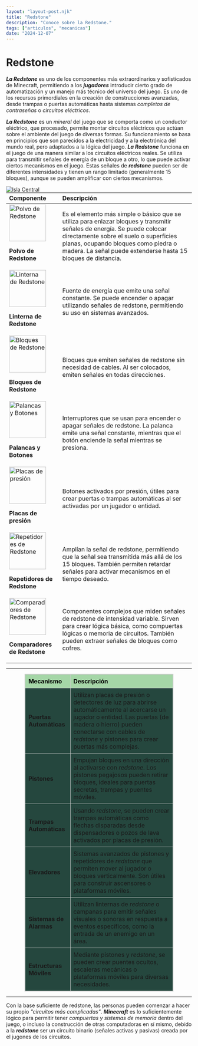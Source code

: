 ```yaml
---
layout: "layout-post.njk"
title: "Redstone"
description: "Conoce sobre la Redstone."
tags: ["articulos", "mecanicas"]
date: "2024-12-07"
---
```


# Redstone

***La Redstone*** es uno de los componentes más extraordinarios y sofisticados de Minecraft, permitiendo a los ***jugadores*** introducir cierto grado de automatización y un manejo más técnico del universo del juego. Es uno de los recursos primordiales en la creación de construcciones avanzadas, desde trampas o puertas automáticas hasta sistemas _completos de contraseñas_ o _circuitos eléctricos_.

***La Redstone*** es un _mineral_ del juego que se comporta como un conductor eléctrico, que procesado, permite montar circuitos eléctricos que actúan sobre el ambiente del juego de diversas formas. Su funcionamiento se basa en principios que son parecidos a la electricidad y a la electrónica del mundo real, pero adaptados a la lógica del juego. ***La Redstone*** funciona en el juego de una manera similar a los circuitos eléctricos reales. Se utiliza para transmitir señales de energía de un bloque a otro, lo que puede activar ciertos mecanismos en el juego. Estas señales de ***redstone*** pueden ser de diferentes intensidades y tienen un rango limitado (generalmente 15 bloques), aunque se pueden amplificar con ciertos mecanismos.

<img src="https://i.blogs.es/67bf4a/redstone-minecraft-1/450_1000.webp" alt="Isla Central">

<div style="text-align: center;">
  <table style="margin: 0 auto; text-align: left;">
    <thead>
      <tr>
        <th><strong>Componente</strong></th>
        <th><strong>Descripción</strong></th>
      </tr>
    </thead>
    <tbody>
      <tr>
        <td>
          <img src="https://static.wikia.nocookie.net/minecraft_gamepedia/images/e/e1/Redstone_Dust_JE2_BE2.png" alt="Polvo de Redstone" style="width: 100px; height: auto;">
          <p><strong>Polvo de Redstone</strong></p>
        </td>
        <td>Es el elemento más simple o básico que se utiliza para enlazar bloques y transmitir señales de energía. Se puede colocar directamente sobre el suelo o superficies planas, ocupando bloques como piedra o madera. La señal puede extenderse hasta 15 bloques de distancia.</td>
      </tr>
      <tr>
        <td>
          <img src="https://static.wikia.nocookie.net/minecraft_gamepedia/images/7/75/Redstone_Torch_JE4.png" alt="Linterna de Redstone" style="width: 100px; height: auto;">
          <p><strong>Linterna de Redstone</strong></p>
        </td>
        <td>Fuente de energía que emite una señal constante. Se puede encender o apagar utilizando señales de redstone, permitiendo su uso en sistemas avanzados.</td>
      </tr>
      <tr>
        <td>
          <img src="https://static.wikia.nocookie.net/minecraft_gamepedia/images/2/26/Block_of_Redstone_JE2_BE2.png" alt="Bloques de Redstone" style="width: 100px; height: auto;">
          <p><strong>Bloques de Redstone</strong></p>
        </td>
        <td>Bloques que emiten señales de redstone sin necesidad de cables. Al ser colocados, emiten señales en todas direcciones.</td>
      </tr>
      <tr>
        <td>
          <img src="https://i.ytimg.com/vi/NmIBpIk-7tY/maxresdefault.jpg" alt="Palancas y Botones" style="width: 100px; height: auto;">
          <p><strong>Palancas y Botones</strong></p>
        </td>
        <td>Interruptores que se usan para encender o apagar señales de redstone. La palanca emite una señal constante, mientras que el botón enciende la señal mientras se presiona.</td>
      </tr>
      <tr>
        <td>
          <img src="https://www.minecrafteo.com/wp-content/uploads/2016/07/placas-presion-minecraft.jpg" alt="Placas de presión" style="width: 100px; height: auto;">
          <p><strong>Placas de presión</strong></p>
        </td>
        <td>Botones activados por presión, útiles para crear puertas o trampas automáticas al ser activadas por un jugador o entidad.</td>
      </tr>
      <tr>
        <td>
          <img src="https://minecraft.wiki/images/Redstone_Repeater_%28S%29_JE5_BE2.png?14213" alt="Repetidores de Redstone" style="width: 100px; height: auto;">
          <p><strong>Repetidores de Redstone</strong></p>
        </td>
        <td>Amplían la señal de redstone, permitiendo que la señal sea transmitida más allá de los 15 bloques. También permiten retardar señales para activar mecanismos en el tiempo deseado.</td>
      </tr>
      <tr>
        <td>
          <img src="https://minecraft.wiki/images/Redstone_Comparator_%28S%29_JE5.png?cb695" alt="Comparadores de Redstone" style="width: 100px; height: auto;">
          <p><strong>Comparadores de Redstone</strong></p>
        </td>
        <td>Componentes complejos que miden señales de redstone de intensidad variable. Sirven para crear lógica básica, como compuertas lógicas o memoria de circuitos. También pueden extraer señales de bloques como cofres.</td>
      </tr>
    </tbody>
  </table>
</div>

<hr>

  <table style="margin: 0 auto; text-align: left; border-collapse: collapse; width: 80%; background-color: #25473e; border: 1px solid #ccc">
    <thead>
      <tr>
        <th style="border: 1px solid #ccc; padding: 8px; background-color: #a5d6a7; color: #000;"><strong>Mecanismo</strong></th>
        <th style="border: 1px solid #ccc; padding: 8px; background-color: #a5d6a7; color: #000;"><strong>Descripción</strong></th>
      </tr>
    </thead>
    <tbody>
      <tr>
        <td style="border: 1px solid #ccc; padding: 8px;"><strong>Puertas Automáticas</strong></td>
        <td style="border: 1px solid #ccc; padding: 8px;">
          Utilizan placas de presión o detectores de luz para abrirse automáticamente al acercarse un jugador o entidad. 
          Las puertas (de madera o hierro) pueden conectarse con cables de <em>redstone</em> y pistones para crear puertas más complejas.
        </td>
      </tr>
      <tr>
        <td style="border: 1px solid #ccc; padding: 8px;"><strong>Pistones</strong></td>
        <td style="border: 1px solid #ccc; padding: 8px;">
          Empujan bloques en una dirección al activarse con <em>redstone</em>. 
          Los pistones pegajosos pueden retirar bloques, ideales para puertas secretas, trampas y puentes móviles.
        </td>
      </tr>
      <tr>
        <td style="border: 1px solid #ccc; padding: 8px;"><strong>Trampas Automáticas</strong></td>
        <td style="border: 1px solid #ccc; padding: 8px;">
          Usando <em>redstone</em>, se pueden crear trampas automáticas como flechas disparadas desde dispensadores o pozos de lava activados por placas de presión.
        </td>
      </tr>
      <tr>
        <td style="border: 1px solid #ccc; padding: 8px;"><strong>Elevadores</strong></td>
        <td style="border: 1px solid #ccc; padding: 8px;">
          Sistemas avanzados de pistones y repetidores de <em>redstone</em> que permiten mover al jugador o bloques verticalmente. 
          Son útiles para construir ascensores o plataformas móviles.
        </td>
      </tr>
      <tr>
        <td style="border: 1px solid #ccc; padding: 8px;"><strong>Sistemas de Alarmas</strong></td>
        <td style="border: 1px solid #ccc; padding: 8px;">
          Utilizan linternas de <em>redstone</em> o campanas para emitir señales visuales o sonoras en respuesta a eventos específicos, 
          como la entrada de un enemigo en un área.
        </td>
      </tr>
      <tr>
        <td style="border: 1px solid #ccc; padding: 8px;"><strong>Estructuras Móviles</strong></td>
        <td style="border: 1px solid #ccc; padding: 8px;">
          Mediante pistones y <em>redstone</em>, se pueden crear puentes ocultos, escaleras mecánicas o plataformas móviles para diversas necesidades.
        </td>
      </tr>
    </tbody>
  </table>

---

Con la base suficiente de redstone, las personas pueden comenzar a hacer su propio _"circuitos más complicadas"_. ***Minecraft*** es lo suficientemente lógico para permitir tener _compuertas y sistemas de memoria_ dentro del juego, o incluso la construcción de otras computadoras en sí mismo, debido a la ***redstone*** ser un circuito binario (señales activas y pasivas) creada por el jugones de los circuitos. 